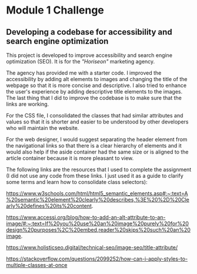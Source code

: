 # Module 1 Challenge

## Developing a codebase for accessibility and search engine optimization

This project is developed to improve accessibility and search engine optimization (SEO).
It is for the _"Horiseon"_ marketing agency.

The agency has provided me with a starter code. I improved the accessibility by adding alt elements to images and changing the title of the webpage so that it is more concise and descriptive. I also tried to enhance the user's experience by adding descriptive title elements to the images. The last thing that I did to improve the codebase is to make sure that the links are working.

For the CSS file, I consolidated the classes that had similar attributes and values so that it is shorter and easier to be understood by other developers who will maintain the website.

For the web designer, I would suggest separating the header element from the navigational links so that there is a clear hierarchy of elements and it would also help if the aside container had the same size or is aligned to the article container because it is more pleasant to view.

The following links are the resources that I used to complete the assignment 
(I did not use any code from these links. I just used it as a guide to clarify some terms and learn how to consolidate class selectors):

https://www.w3schools.com/html/html5_semantic_elements.asp#:~:text=A%20semantic%20element%20clearly%20describes,%3E%20%2D%20Clearly%20defines%20its%20content.

https://www.accessi.org/blog/how-to-add-an-alt-attribute-to-an-image/#:~:text=If%20you%20use%20an%20image%20purely%20for%20design%20purposes%2C%20embed,reader%20skips%20such%20an%20image.

https://www.holisticseo.digital/technical-seo/image-seo/title-attribute/

https://stackoverflow.com/questions/2099252/how-can-i-apply-styles-to-multiple-classes-at-once
